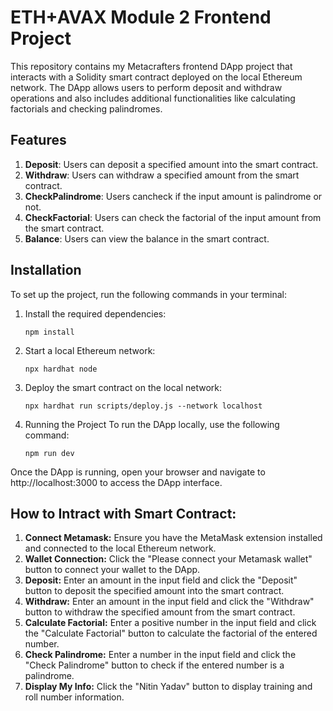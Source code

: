 # ETH+AVAX Module 2 Frontend Project

This repository contains my Metacrafters frontend DApp project that interacts with a Solidity smart contract deployed on the local Ethereum network. The DApp allows users to perform deposit and withdraw operations and also includes additional functionalities like calculating factorials and checking palindromes.

## Features

1. **Deposit**: Users can deposit a specified amount into the smart contract.
2. **Withdraw**: Users can withdraw a specified amount from the smart contract.
3. **CheckPalindrome**: Users cancheck if the input amount is palindrome or not.
4. **CheckFactorial**: Users can check the factorial of the input amount from the smart contract.
5. **Balance**: Users can view the balance in the smart contract.

## Installation
To set up the project, run the following commands in your terminal:
1. Install the required dependencies:
   ```
   npm install
   ```
2. Start a local Ethereum network:
   ```
   npx hardhat node
   ```
3. Deploy the smart contract on the local network:
   ```
   npx hardhat run scripts/deploy.js --network localhost
   ```
4. Running the Project
   To run the DApp locally, use the following command:
   ```
   npm run dev
   ```
Once the DApp is running, open your browser and navigate to http://localhost:3000 to access the DApp interface.
## How to Intract with Smart Contract:
1. **Connect Metamask:** Ensure you have the MetaMask extension installed and connected to the local Ethereum network.
2. **Wallet Connection:** Click the "Please connect your Metamask wallet" button to connect your wallet to the DApp.
3. **Deposit:** Enter an amount in the input field and click the "Deposit" button to deposit the specified amount into the smart contract.
4. **Withdraw:** Enter an amount in the input field and click the "Withdraw" button to withdraw the specified amount from the smart contract.
5. **Calculate Factorial:** Enter a positive number in the input field and click the "Calculate Factorial" button to calculate the factorial of the entered number.
6. **Check Palindrome:** Enter a number in the input field and click the "Check Palindrome" button to check if the entered number is a palindrome.
7. **Display My Info:** Click the "Nitin Yadav" button to display training and roll number information.
